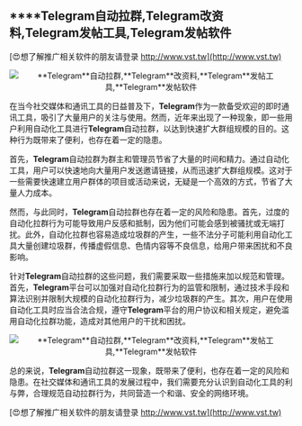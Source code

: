 ## ****Telegram**自动拉群,**Telegram**改资料,**Telegram**发帖工具,**Telegram**发帖软件**

[😍想了解推广相关软件的朋友请登录 http://www.vst.tw](http://www.vst.tw)

 <center><img src="https://vst.tw/MP4/tuiguang/png/6.png" alt="**Telegram**自动拉群,**Telegram**改资料,**Telegram**发帖工具,**Telegram**发帖软件"></center>

在当今社交媒体和通讯工具的日益普及下，**Telegram**作为一款备受欢迎的即时通讯工具，吸引了大量用户的关注与使用。然而，近年来出现了一种现象，即一些用户利用自动化工具进行**Telegram**自动拉群，以达到快速扩大群组规模的目的。这种行为既带来了便利，也存在着一定的隐患。

首先，**Telegram**自动拉群为群主和管理员节省了大量的时间和精力。通过自动化工具，用户可以快速地向大量用户发送邀请链接，从而迅速扩大群组规模。这对于一些需要快速建立用户群体的项目或活动来说，无疑是一个高效的方式，节省了大量人力成本。

然而，与此同时，**Telegram**自动拉群也存在着一定的风险和隐患。首先，过度的自动化拉群行为可能导致用户反感和抵制，因为他们可能会感到被骚扰或无端打扰。此外，自动化拉群也容易造成垃圾群的产生，一些不法分子可能利用自动化工具大量创建垃圾群，传播虚假信息、色情内容等不良信息，给用户带来困扰和不良影响。

针对**Telegram**自动拉群的这些问题，我们需要采取一些措施来加以规范和管理。首先，**Telegram**平台可以加强对自动化拉群行为的监管和限制，通过技术手段和算法识别并限制大规模的自动化拉群行为，减少垃圾群的产生。其次，用户在使用自动化工具时应当合法合规，遵守**Telegram**平台的用户协议和相关规定，避免滥用自动化拉群功能，造成对其他用户的干扰和困扰。

 <center><img src="https://vst.tw/MP4/tuiguang/png/4.png" alt="**Telegram**自动拉群,**Telegram**改资料,**Telegram**发帖工具,**Telegram**发帖软件"></center>

总的来说，**Telegram**自动拉群这一现象，既带来了便利，也存在着一定的风险和隐患。在社交媒体和通讯工具的发展过程中，我们需要充分认识到自动化工具的利与弊，合理规范自动拉群行为，共同营造一个和谐、安全的网络环境。

[😍想了解推广相关软件的朋友请登录 http://www.vst.tw](http://www.vst.tw)




